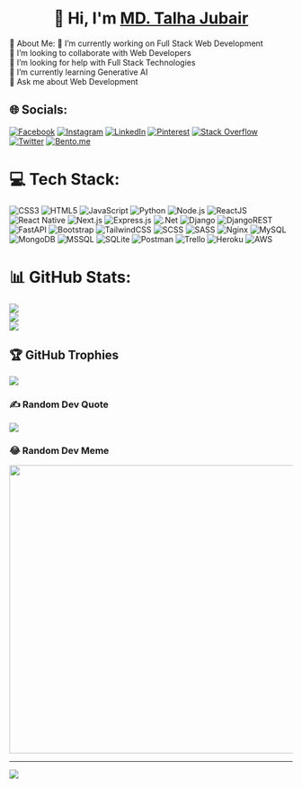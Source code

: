 <h1 align="center">👋 Hi, I'm <a href="https://www.linkedin.com/in/talhajubair100/" target="_blank"> MD. Talha Jubair </a></h1>
💫 About Me:
🔭 I’m currently working on Full Stack Web Development<br>👯 I’m looking to collaborate with Web Developers<br>🤝 I’m looking for help with Full Stack Technologies<br>🌱 I’m currently learning Generative AI<br>💬 Ask me about Web Development<br>


## 🌐 Socials:
[![Facebook](https://img.shields.io/badge/Facebook-%231877F2.svg?logo=Facebook&logoColor=white)](https://facebook.com/talha.jubair.100/) [![Instagram](https://img.shields.io/badge/Instagram-%23E4405F.svg?logo=Instagram&logoColor=white)](https://instagram.com/talha_jubair100/?hl=en) [![LinkedIn](https://img.shields.io/badge/LinkedIn-%230077B5.svg?logo=linkedin&logoColor=white)](https://linkedin.com/in/talhajubair100/) [![Pinterest](https://img.shields.io/badge/Pinterest-%23E60023.svg?logo=Pinterest&logoColor=white)](https://pinterest.com/talhajubair100/_saved/) [![Stack Overflow](https://img.shields.io/badge/-Stackoverflow-FE7A16?logo=stack-overflow&logoColor=white)](https://stackoverflow.com/users/13151272/talhajubair-100) [![Twitter](https://img.shields.io/badge/Twitter-%231DA1F2.svg?logo=Twitter&logoColor=white)](https://twitter.com/Talhajubair100) [![Bento.me](https://img.shields.io/badge/Bento.me-%23FF6347.svg?logo=readme&logoColor=white)](https://bento.me/talhajubair100)



# 💻 Tech Stack:
![CSS3](https://img.shields.io/badge/css3-%231572B6.svg?style=for-the-badge&logo=css3&logoColor=white) ![HTML5](https://img.shields.io/badge/html5-%23E34F26.svg?style=for-the-badge&logo=html5&logoColor=white) ![JavaScript](https://img.shields.io/badge/javascript-%23323330.svg?style=for-the-badge&logo=javascript&logoColor=%23F7DF1E) ![Python](https://img.shields.io/badge/python-3670A0?style=for-the-badge&logo=python&logoColor=ffdd54)
![Node.js](https://img.shields.io/badge/node.js-6DA55F?style=for-the-badge&logo=node.js&logoColor=white) ![ReactJS](https://img.shields.io/badge/react-%2320232a.svg?style=for-the-badge&logo=react&logoColor=%2361DAFB)
![React Native](https://img.shields.io/badge/react--native-%2320232a.svg?style=for-the-badge&logo=react&logoColor=%2361DAFB) ![Next.js](https://img.shields.io/badge/Next.js-black?style=for-the-badge&logo=next.js&logoColor=white)
![Express.js](https://img.shields.io/badge/express.js-%23404d59.svg?style=for-the-badge&logo=express&logoColor=%2361DAFB) ![.Net](https://img.shields.io/badge/.NET-5C2D91?style=for-the-badge&logo=.net&logoColor=white) ![Django](https://img.shields.io/badge/django-%23092E20.svg?style=for-the-badge&logo=django&logoColor=white) ![DjangoREST](https://img.shields.io/badge/DJANGO-REST-ff1709?style=for-the-badge&logo=django&logoColor=white&color=ff1709&labelColor=gray) ![FastAPI](https://img.shields.io/badge/FastAPI-005571?style=for-the-badge&logo=fastapi) ![Bootstrap](https://img.shields.io/badge/bootstrap-%23563D7C.svg?style=for-the-badge&logo=bootstrap&logoColor=white) ![TailwindCSS](https://img.shields.io/badge/tailwindcss-%2338B2AC.svg?style=for-the-badge&logo=tailwind-css&logoColor=white) ![SCSS](https://img.shields.io/badge/SCSS-%23CC6699.svg?style=for-the-badge&logo=sass&logoColor=white) ![SASS](https://img.shields.io/badge/SASS-hotpink.svg?style=for-the-badge&logo=SASS&logoColor=white) ![Nginx](https://img.shields.io/badge/nginx-%23009639.svg?style=for-the-badge&logo=nginx&logoColor=white) ![MySQL](https://img.shields.io/badge/mysql-%2300f.svg?style=for-the-badge&logo=mysql&logoColor=white) ![MongoDB](https://img.shields.io/badge/MongoDB-%234ea94b.svg?style=for-the-badge&logo=mongodb&logoColor=white) ![MSSQL](https://img.shields.io/badge/Microsoft%20SQL%20Server-CC2927?style=for-the-badge&logo=microsoft-sql-server&logoColor=white) ![SQLite](https://img.shields.io/badge/sqlite-%2307405e.svg?style=for-the-badge&logo=sqlite&logoColor=white) ![Postman](https://img.shields.io/badge/Postman-FF6C37?style=for-the-badge&logo=postman&logoColor=white) ![Trello](https://img.shields.io/badge/Trello-%23026AA7.svg?style=for-the-badge&logo=Trello&logoColor=white) ![Heroku](https://img.shields.io/badge/heroku-%23430098.svg?style=for-the-badge&logo=heroku&logoColor=white) ![AWS](https://img.shields.io/badge/AWS-%23FF9900.svg?style=for-the-badge&logo=amazon-aws&logoColor=white)
# 📊 GitHub Stats:
![](https://github-readme-stats.vercel.app/api?username=talhajubair100&theme=react&hide_border=false&include_all_commits=true&count_private=true)<br/>
![](https://github-readme-streak-stats.herokuapp.com/?user=talhajubair100&theme=react&hide_border=false)<br/>
![](https://github-readme-stats.vercel.app/api/top-langs/?username=talhajubair100&theme=react&hide_border=false&include_all_commits=true&count_private=true&layout=compact)

## 🏆 GitHub Trophies
![](https://github-profile-trophy.vercel.app/?username=talhajubair100&theme=radical&no-frame=false&no-bg=false&margin-w=4)

### ✍️ Random Dev Quote
![](https://quotes-github-readme.vercel.app/api?type=horizontal&theme=radical)

### 😂 Random Dev Meme
<img src="https://random-memer.herokuapp.com/" width="512px"/>

---
[![](https://visitcount.itsvg.in/api?id=talhajubair100&icon=7&color=2)](https://visitcount.itsvg.in)
